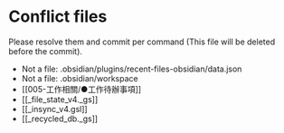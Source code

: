 # Conflict files
Please resolve them and commit per command (This file will be deleted before the commit).
- Not a file: .obsidian/plugins/recent-files-obsidian/data.json
- Not a file: .obsidian/workspace
- [[005-工作相關/●工作待辦事項]]
- [[_file_state_v4._gs]]
- [[_insync_v4.gsl]]
- [[_recycled_db._gs]]